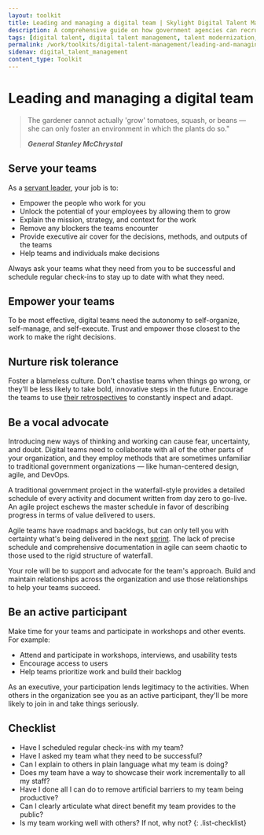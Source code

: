 ```yaml
---
layout: toolkit
title: Leading and managing a digital team | Skylight Digital Talent Management Handbook
description: A comprehensive guide on how government agencies can recruit, hire, onboard, and retain digital talent.
tags: [digital talent, digital talent management, talent modernization, guide]
permalink: /work/toolkits/digital-talent-management/leading-and-managing-a-digital-team/
sidenav: digital_talent_management
content_type: Toolkit
---
```


# Leading and managing a digital team

<blockquote class="post-blockquote">
<p>The gardener cannot actually 'grow' tomatoes, squash, or beans &mdash; she can only foster an environment in which the plants do so."</p>
<cite><strong>General Stanley McChrystal</strong></cite>
</blockquote>

## Serve your teams

As a [servant leader](https://www.shrm.org/resourcesandtools/hr-topics/organizational-and-employee-development/pages/the-art-of-servant-leadership.aspx), your job is to:

- Empower the people who work for you
- Unlock the potential of your employees by allowing them to grow
- Explain the mission, strategy, and context for the work
- Remove any blockers the teams encounter
- Provide executive air cover for the decisions, methods, and outputs of the teams
- Help teams and individuals make decisions

Always ask your teams what they need from you to be successful and schedule regular check-ins to stay up to date with what they need.

## Empower your teams

To be most effective, digital teams need the autonomy to self-organize, self-manage, and self-execute. Trust and empower those closest to the work to make the right decisions.

## Nurture risk tolerance

Foster a blameless culture. Don't chastise teams when things go wrong, or they'll be less likely to take bold, innovative steps in the future. Encourage the teams to use [their retrospectives](https://www.scrum.org/resources/what-is-a-sprint-retrospective) to constantly inspect and adapt.

## Be a vocal advocate

Introducing new ways of thinking and working can cause fear, uncertainty, and doubt. Digital teams need to collaborate with all of the other parts of your organization, and they employ methods that are sometimes unfamiliar to traditional government organizations &mdash; like human-centered design, agile, and DevOps.

A traditional government project in the waterfall-style provides a detailed schedule of every activity and document written from day zero to go-live. An agile project eschews the master schedule in favor of describing progress in terms of value delivered to users.

Agile teams have roadmaps and backlogs, but can only tell you with certainty what's being delivered in the next [sprint](https://en.wikipedia.org/wiki/Scrum_Sprint). The lack of precise schedule and comprehensive documentation in agile can seem chaotic to those used to the rigid structure of waterfall.

Your role will be to support and advocate for the team's approach. Build and maintain relationships across the organization and use those relationships to help your teams succeed.

## Be an active participant

Make time for your teams and participate in workshops and other events. For example:

- Attend and participate in workshops, interviews, and usability tests
- Encourage access to users
- Help teams prioritize work and build their backlog

As an executive, your participation lends legitimacy to the activities. When others in the organization see you as an active participant, they'll be more likely to join in and take things seriously.

## Checklist

- Have I scheduled regular check-ins with my team?
- Have I asked my team what they need to be successful?
- Can I explain to others in plain language what my team is doing?
- Does my team have a way to showcase their work incrementally to all my staff?
- Have I done all I can do to remove artificial barriers to my team being productive?
- Can I clearly articulate what direct benefit my team provides to the public?
- Is my team working well with others? If not, why not?
{: .list-checklist}
